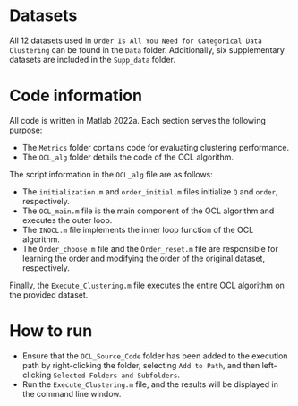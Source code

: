 # Datasets
All 12 datasets used in `Order Is All You Need for Categorical Data Clustering` can be found in  the `Data` folder.  Additionally, six supplementary datasets are included in the `Supp_data` folder.

# Code information

All code is written in Matlab 2022a. Each section serves the following purpose:

- The `Metrics` folder contains code for evaluating clustering performance.
- The `OCL_alg` folder details the code of the OCL algorithm.

The script information in the `OCL_alg` file are as follows:
- The `initialization.m` and `order_initial.m` files initialize `Q` and `order`, respectively.
- The `OCL_main.m` file is the main component of the OCL algorithm and executes the outer loop.
- The `INOCL.m` file implements the inner loop function of the OCL algorithm.
- The `Order_choose.m` file and the `Order_reset.m` file are responsible for learning the order and modifying the order of the original dataset, respectively.

Finally, the `Execute_Clustering.m` file executes the entire OCL algorithm on the provided dataset.

# How to run
 - Ensure that the `OCL_Source_Code` folder has been added to the execution path by right-clicking the folder, selecting `Add to Path`, and then left-clicking `Selected Folders and Subfolders`.
 - Run the `Execute_Clustering.m` file, and the results will be displayed in the command line window.
